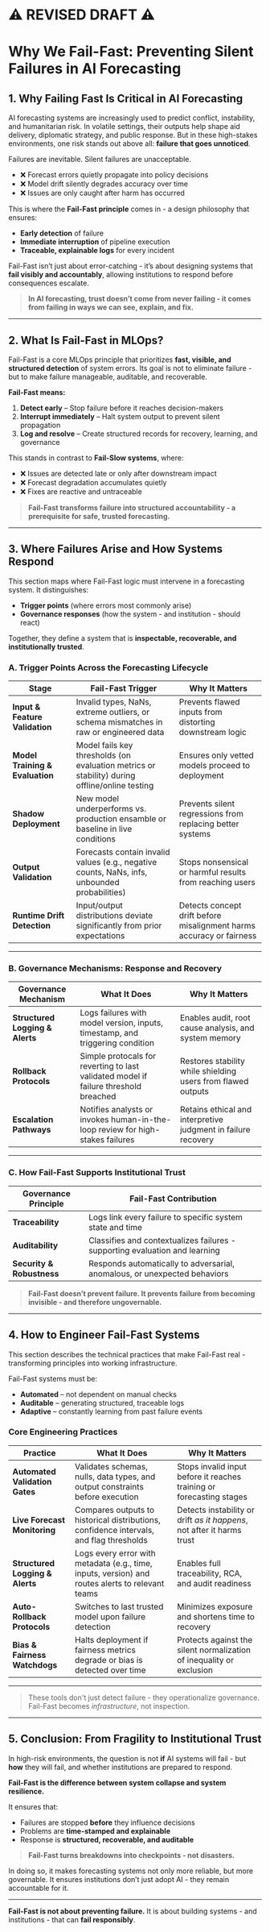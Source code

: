 # ⚠️ REVISED DRAFT ⚠️

# **Why We Fail-Fast: Preventing Silent Failures in AI Forecasting**

## 1. Why Failing Fast Is Critical in AI Forecasting

AI forecasting systems are increasingly used to predict conflict, instability, and humanitarian risk. In volatile settings, their outputs help shape aid delivery, diplomatic strategy, and public response. But in these high-stakes environments, one risk stands out above all: **failure that goes unnoticed**.

Failures are inevitable. Silent failures are unacceptable.

* ❌ Forecast errors quietly propagate into policy decisions
* ❌ Model drift silently degrades accuracy over time
* ❌ Issues are only caught after harm has occurred

This is where the **Fail-Fast principle** comes in - a design philosophy that ensures:

* **Early detection** of failure
* **Immediate interruption** of pipeline execution
* **Traceable, explainable logs** for every incident

Fail-Fast isn’t just about error-catching - it’s about designing systems that **fail visibly and accountably**, allowing institutions to respond before consequences escalate.

> **In AI forecasting, trust doesn’t come from never failing - it comes from failing in ways we can see, explain, and fix.**

---

## 2. What Is Fail-Fast in MLOps?

Fail-Fast is a core MLOps principle that prioritizes **fast, visible, and structured detection** of system errors. Its goal is not to eliminate failure - but to make failure manageable, auditable, and recoverable.

**Fail-Fast means:**

1. **Detect early** – Stop failure before it reaches decision-makers
2. **Interrupt immediately** – Halt system output to prevent silent propagation
3. **Log and resolve** – Create structured records for recovery, learning, and governance

This stands in contrast to **Fail-Slow systems**, where:

* ❌ Issues are detected late or only after downstream impact
* ❌ Forecast degradation accumulates quietly
* ❌ Fixes are reactive and untraceable

> **Fail-Fast transforms failure into structured accountability - a prerequisite for safe, trusted forecasting.**

---

## 3. Where Failures Arise and How Systems Respond

This section maps where Fail-Fast logic must intervene in a forecasting system. It distinguishes:

* **Trigger points** (where errors most commonly arise)
* **Governance responses** (how the system - and institution - should react)

Together, they define a system that is **inspectable, recoverable, and institutionally trusted**.

### A. Trigger Points Across the Forecasting Lifecycle

| **Stage**                       | **Fail-Fast Trigger**                                                                   | **Why It Matters**                                                   |
| ------------------------------- | --------------------------------------------------------------------------------------- | -------------------------------------------------------------------- |
| **Input & Feature Validation**  | Invalid types, NaNs, extreme outliers, or schema mismatches in raw or engineered data   | Prevents flawed inputs from distorting downstream logic              |
| **Model Training & Evaluation** | Model fails key thresholds (on evaluation metrics or stability) during offline/online testing | Ensures only vetted models proceed to deployment                     |
| **Shadow Deployment**           | New model underperforms vs. production ensamble or baseline in live conditions                      | Prevents silent regressions from replacing better systems            |
| **Output Validation**           | Forecasts contain invalid values (e.g., negative counts, NaNs, infs, unbounded probabilities) | Stops nonsensical or harmful results from reaching users             |
| **Runtime Drift Detection**     | Input/output distributions deviate significantly from prior expectations                | Detects concept drift before misalignment harms accuracy or fairness |

---

### B. Governance Mechanisms: Response and Recovery

| **Governance Mechanism**        | **What It Does**                                                               | **Why It Matters**                                            |
| ------------------------------- | ------------------------------------------------------------------------------ | ------------------------------------------------------------- |
| **Structured Logging & Alerts** | Logs failures with model version, inputs, timestamp, and triggering condition  | Enables audit, root cause analysis, and system memory         |
| **Rollback Protocols**     | Simple protocals for reverting to last validated model if failure threshold breached    | Restores stability while shielding users from flawed outputs  |
| **Escalation Pathways**         | Notifies analysts or invokes human-in-the-loop review for high-stakes failures | Retains ethical and interpretive judgment in failure recovery |

---

### C. How Fail-Fast Supports Institutional Trust

| **Governance Principle**  | **Fail-Fast Contribution**                                                  |
| ------------------------- | --------------------------------------------------------------------------- |
| **Traceability**          | Logs link every failure to specific system state and time                   |
| **Auditability**          | Classifies and contextualizes failures - supporting evaluation and learning |
| **Security & Robustness** | Responds automatically to adversarial, anomalous, or unexpected behaviors   |

> **Fail-Fast doesn’t prevent failure. It prevents failure from becoming invisible - and therefore ungovernable.**

---

## 4. How to Engineer Fail-Fast Systems

This section describes the technical practices that make Fail-Fast real - transforming principles into working infrastructure.

Fail-Fast systems must be:

* **Automated** – not dependent on manual checks
* **Auditable** – generating structured, traceable logs
* **Adaptive** – constantly learning from past failure events

### Core Engineering Practices

| **Practice**                    | **What It Does**                                                                                 | **Why It Matters**                                                     |
| ------------------------------- | ------------------------------------------------------------------------------------------------ | ---------------------------------------------------------------------- |
| **Automated Validation Gates**  | Validates schemas, nulls, data types, and output constraints before execution                    | Stops invalid input before it reaches training or forecasting stages   |
| **Live Forecast Monitoring**    | Compares outputs to historical distributions, confidence intervals, and flag thresholds          | Detects instability or drift *as it happens*, not after it harms trust |
| **Structured Logging & Alerts** | Logs every error with metadata (e.g., time, inputs, version) and routes alerts to relevant teams | Enables full traceability, RCA, and audit readiness                    |
| **Auto-Rollback Protocols**     | Switches to last trusted model upon failure detection                                            | Minimizes exposure and shortens time to recovery                       |
| **Bias & Fairness Watchdogs**   | Halts deployment if fairness metrics degrade or bias is detected over time                       | Protects against the silent normalization of inequality or exclusion   |

---

> These tools don't just detect failure - they operationalize governance. Fail-Fast becomes *infrastructure*, not inspection.

---

## 5. Conclusion: From Fragility to Institutional Trust

In high-risk environments, the question is not **if** AI systems will fail - but **how** they will fail, and whether institutions are prepared to respond.

**Fail-Fast is the difference between system collapse and system resilience.**

It ensures that:

* Failures are stopped **before** they influence decisions
* Problems are **time-stamped and explainable**
* Response is **structured, recoverable, and auditable**

> **Fail-Fast turns breakdowns into checkpoints - not disasters.**

In doing so, it makes forecasting systems not only more reliable, but more governable. It ensures institutions don’t just adopt AI - they remain accountable for it.

---

**Fail-Fast is not about preventing failure.**
It is about building systems - and institutions - that can **fail responsibly**.

